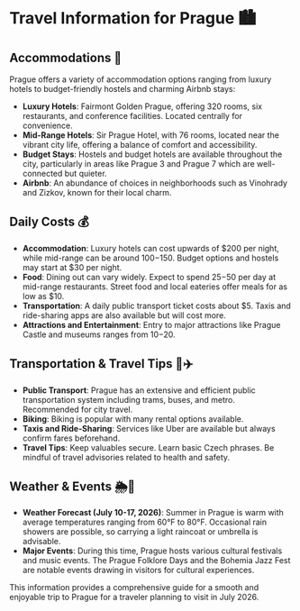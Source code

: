 # Travel Information for Prague 🏙️

## Accommodations 🏨
Prague offers a variety of accommodation options ranging from luxury hotels to budget-friendly hostels and charming Airbnb stays:
- **Luxury Hotels**: Fairmont Golden Prague, offering 320 rooms, six restaurants, and conference facilities. Located centrally for convenience.
- **Mid-Range Hotels**: Sir Prague Hotel, with 76 rooms, located near the vibrant city life, offering a balance of comfort and accessibility.
- **Budget Stays**: Hostels and budget hotels are available throughout the city, particularly in areas like Prague 3 and Prague 7 which are well-connected but quieter.
- **Airbnb**: An abundance of choices in neighborhoods such as Vinohrady and Zizkov, known for their local charm.

## Daily Costs 💰
- **Accommodation**: Luxury hotels can cost upwards of $200 per night, while mid-range can be around $100-$150. Budget options and hostels may start at $30 per night.
- **Food**: Dining out can vary widely. Expect to spend $25-$50 per day at mid-range restaurants. Street food and local eateries offer meals for as low as $10.
- **Transportation**: A daily public transport ticket costs about $5. Taxis and ride-sharing apps are also available but will cost more.
- **Attractions and Entertainment**: Entry to major attractions like Prague Castle and museums ranges from $10-$20.

## Transportation & Travel Tips 🚗✈️
- **Public Transport**: Prague has an extensive and efficient public transportation system including trams, buses, and metro. Recommended for city travel.
- **Biking**: Biking is popular with many rental options available.
- **Taxis and Ride-Sharing**: Services like Uber are available but always confirm fares beforehand.
- **Travel Tips**: Keep valuables secure. Learn basic Czech phrases. Be mindful of travel advisories related to health and safety.

## Weather & Events 🌦️🎉
- **Weather Forecast (July 10-17, 2026)**: Summer in Prague is warm with average temperatures ranging from 60°F to 80°F. Occasional rain showers are possible, so carrying a light raincoat or umbrella is advisable.
- **Major Events**: During this time, Prague hosts various cultural festivals and music events. The Prague Folklore Days and the Bohemia Jazz Fest are notable events drawing in visitors for cultural experiences.

This information provides a comprehensive guide for a smooth and enjoyable trip to Prague for a traveler planning to visit in July 2026.